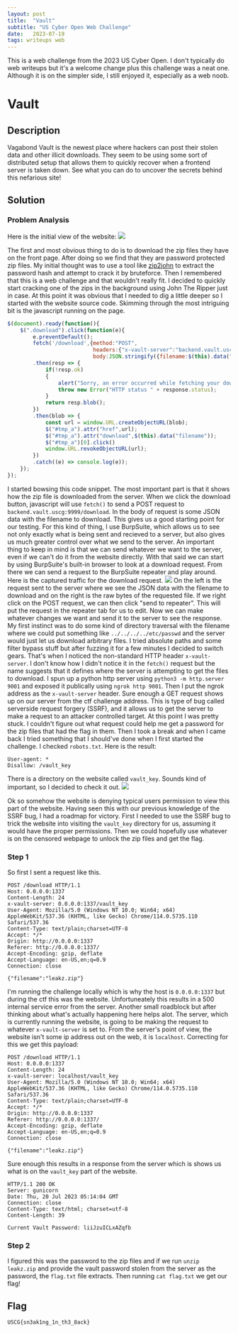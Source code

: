 ```yaml
---
layout: post
title:  "Vault"
subtitle: "US Cyber Open Web Challenge"
date:   2023-07-19
tags: writeups web
---
```

This is a web challenge from the 2023 US Cyber Open. I don't typically do web writeups but it's a welcome change plus this challenge was a neat one.
Although it is on the simpler side, I still enjoyed it, especially as a web noob.

# Vault
## Description
Vagabond Vault is the newest place where hackers can post their stolen data and other illicit downloads. They seem to be using some sort of distributed
setup that allows them to quickly recover when a frontend server is taken down. See what you can do to uncover the secrets behind this nefarious site!

## Solution

### Problem Analysis
Here is the initial view of the website:
![](/img/vault.png)

The first and most obvious thing to do is to download the zip files they have on the front page. After doing so we find that they are password protected
zip files. My initial thought was to use a tool like [zip2john](https://github.com/openwall/john/blob/bleeding-jumbo/src/zip2john.c) to extract the password hash and attempt to crack it by bruteforce. Then I remembered that
this is a web challenge and that wouldn't really fit. I decided to quickly start cracking one of the zips in the background using John The Ripper just
in case. At this point it was obvious that I needed to dig a little deeper so I started with the website source code. Skimming through the most intriguing
bit is the javascript running on the page.

```javascript
$(document).ready(function(){
	$(".download").click(function(e){
		e.preventDefault();
		fetch('/download',{method:"POST",
						   headers:{"x-vault-server":"backend.vault.uscg:9999/download"},
						   body:JSON.stringify({filename:$(this).data("filename")})})
		.then(resp => {
			if(!resp.ok)
			{
				alert("Sorry, an error occurred while fetching your download.");
				throw new Error("HTTP status " + response.status);
			}
			return resp.blob();
		})
		.then(blob => {
			const url = window.URL.createObjectURL(blob);
			$("#tmp_a").attr("href",url);
			$("#tmp_a").attr("download",$(this).data("filename"));
			$("#tmp_a")[0].click()
			window.URL.revokeObjectURL(url);
		})
		.catch((e) => console.log(e));
	});
});
```
I started bowsing this code snippet. The most important part is that it shows how the zip file is downloaded from the server.
When we click the download button, javascript will use `fetch()` to send a POST request to `backend.vault.uscg:9999/download`.
In the body of request is some JSON data with the filename to download. This gives us a good starting point for our testing. 
For this kind of thing, I use BurpSuite, which allows us to see not only exactly what is being sent and recieved to a server,
but also gives us much greater control over what we send to the server. An important thing to keep in mind is that we can send
whatever we want to the server, even if we can't do it from the website directly. With that said we can start by using BurpSuite's
built-in browser to look at a download request. From there we can send a request to the BurpSuite repeater and play around.
Here is the captured traffic for the download request.
![](/img/burp_traffic.png)
On the left is the request sent to the server where we see the JSON data with the filename to download and on the right is the
raw bytes of the requested file. If we right click on the POST request, we can then click "send to repeater". This will put the
request in the repeater tab for us to edit. Now we can make whatever changes we want and send it to the server to see the response.
My first instinct was to do some kind of directory traversal with the filename where we could put something like `../../../../etc/passwd`
and the server would just let us download arbitrary files. I tried absolute paths and some filter bypass stuff but after fuzzing it
for a few minutes I decided to switch gears. That's when I noticed the non-standard HTTP header `x-vault-server`. I don't know
how I didn't notice it in the `fetch()` request but the name suggests that it defines where the server is attempting to get the
files to download. I spun up a python http server using `python3 -m http.server 9001` and exposed it publically using `ngrok http 9001`.
Then I put the ngrok address as the `x-vault-server` header. Sure enough a GET request shows up on our server from the ctf challenge
address. This is type of bug called serverside request forgery (SSRF), and it allows us to get the server to make a request to an
attacker controlled target. At this point I was pretty stuck. I couldn't figure out what request could help me get a password for the
zip files that had the flag in them. Then I took a break and when I came back I tried something that I should've done when I first
started the challenge. I checked `robots.txt`. Here is the result:
```
User-agent: *
Disallow: /vault_key
```

There is a directory on the website called `vault_key`. Sounds kind of important, so I decided to check it out.
![](/img/access_denied.png)

Ok so somehow the website is denying typical users permission to view this part of the website. Having seen this with our previous
knowledge of the SSRF bug, I had a roadmap for victory. First I needed to use the SSRF bug to trick the website into visiting the
`vault_key` directory for us, assuming it would have the proper permissions. Then we could hopefully use whatever is on the censored
webpage to unlock the zip files and get the flag.

### Step 1
So first I sent a request like this.
```
POST /download HTTP/1.1
Host: 0.0.0.0:1337
Content-Length: 24
x-vault-server: 0.0.0.0:1337/vault_key
User-Agent: Mozilla/5.0 (Windows NT 10.0; Win64; x64) AppleWebKit/537.36 (KHTML, like Gecko) Chrome/114.0.5735.110 Safari/537.36
Content-Type: text/plain;charset=UTF-8
Accept: */*
Origin: http://0.0.0.0:1337
Referer: http://0.0.0.0:1337/
Accept-Encoding: gzip, deflate
Accept-Language: en-US,en;q=0.9
Connection: close

{"filename":"leakz.zip"}
```
I'm running the challenge locally which is why the host is `0.0.0.0:1337` but during the ctf this was the website. Unfortuneately
this results in a 500 internal service error from the server. Another small roadblock but after thinking about what's actually
happening here helps alot. The server, which is currently running the website, is going to be making the request to whatever
`x-vault-server` is set to. From the server's point of view, the website isn't some ip address out on the web, it is `localhost`.
Correcting for this we get this payload:
```
POST /download HTTP/1.1
Host: 0.0.0.0:1337
Content-Length: 24
x-vault-server: localhost/vault_key
User-Agent: Mozilla/5.0 (Windows NT 10.0; Win64; x64) AppleWebKit/537.36 (KHTML, like Gecko) Chrome/114.0.5735.110 Safari/537.36
Content-Type: text/plain;charset=UTF-8
Accept: */*
Origin: http://0.0.0.0:1337
Referer: http://0.0.0.0:1337/
Accept-Encoding: gzip, deflate
Accept-Language: en-US,en;q=0.9
Connection: close

{"filename":"leakz.zip"}
```
Sure enough this results in a response from the server which is shows us what is on the `vault_key` part of the website.

```
HTTP/1.1 200 OK
Server: gunicorn
Date: Thu, 20 Jul 2023 05:14:04 GMT
Connection: close
Content-Type: text/html; charset=utf-8
Content-Length: 39

Current Vault Password: liiJzuICLxAZqfb
```

### Step 2
I figured this was the password to the zip files and if we run `unzip leakz.zip` and provide the vault password stolen from the
server as the password, the `flag.txt` file extracts. Then running `cat flag.txt` we get our flag!

## Flag
`USCG{sn3ak1ng_1n_th3_8ack}`

